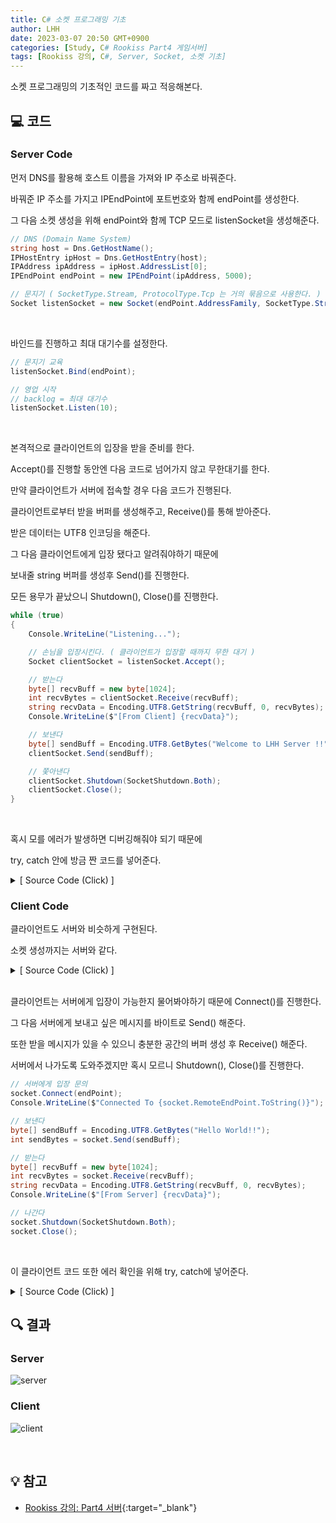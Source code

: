 ```yaml
---
title: C# 소켓 프로그래밍 기초
author: LHH
date: 2023-03-07 20:50 GMT+0900
categories: [Study, C# Rookiss Part4 게임서버]
tags: [Rookiss 강의, C#, Server, Socket, 소켓 기초]
---
```


소켓 프로그래밍의 기초적인 코드를 짜고 적응해본다.

## 💻 코드
### Server Code
먼저 DNS를 활용해 호스트 이름을 가져와 IP 주소로 바꿔준다.

바꿔준 IP 주소를 가지고 IPEndPoint에 포트번호와 함께 endPoint를 생성한다.

그 다음 소켓 생성을 위해 endPoint와 함께 TCP 모드로 listenSocket을 생성해준다.
```cs
// DNS (Domain Name System)
string host = Dns.GetHostName();
IPHostEntry ipHost = Dns.GetHostEntry(host);
IPAddress ipAddress = ipHost.AddressList[0];
IPEndPoint endPoint = new IPEndPoint(ipAddress, 5000);

// 문지기 ( SocketType.Stream, ProtocolType.Tcp 는 거의 묶음으로 사용한다. )
Socket listenSocket = new Socket(endPoint.AddressFamily, SocketType.Stream, ProtocolType.Tcp);
```
<br>

바인드를 진행하고 최대 대기수를 설정한다.
```cs
// 문지기 교육
listenSocket.Bind(endPoint);

// 영업 시작
// backlog = 최대 대기수
listenSocket.Listen(10);
```
<br>

본격적으로 클라이언트의 입장을 받을 준비를 한다.

Accept()를 진행할 동안엔 다음 코드로 넘어가지 않고 무한대기를 한다.

만약 클라이언트가 서버에 접속할 경우 다음 코드가 진행된다.

클라이언트로부터 받을 버퍼를 생성해주고, Receive()를 통해 받아준다.

받은 데이터는 UTF8 인코딩을 해준다.

그 다음 클라이언트에게 입장 됐다고 알려줘야하기 때문에

보내줄 string 버퍼를 생성후 Send()를 진행한다.

모든 용무가 끝났으니 Shutdown(), Close()를 진행한다.
```cs
while (true)
{
    Console.WriteLine("Listening...");

    // 손님을 입장시킨다. ( 클라이언트가 입장할 때까지 무한 대기 )
    Socket clientSocket = listenSocket.Accept();

    // 받는다
    byte[] recvBuff = new byte[1024];
    int recvBytes = clientSocket.Receive(recvBuff);
    string recvData = Encoding.UTF8.GetString(recvBuff, 0, recvBytes);    // 버퍼, 받을 데이터 시작 위치, 몇 만큼 받을지
    Console.WriteLine($"[From Client] {recvData}");

    // 보낸다
    byte[] sendBuff = Encoding.UTF8.GetBytes("Welcome to LHH Server !!");
    clientSocket.Send(sendBuff);

    // 쫓아낸다
    clientSocket.Shutdown(SocketShutdown.Both);
    clientSocket.Close();
}
```
<br>

혹시 모를 에러가 발생하면 디버깅해줘야 되기 때문에

try, catch 안에 방금 짠 코드를 넣어준다.

<details>
<summary> [ Source Code (Click) ] </summary>
<div markdown="1">

```cs
class Program
{ 
    static void Main(string[] args)
    {
        // DNS (Domain Name System)
        string host = Dns.GetHostName();
        IPHostEntry ipHost = Dns.GetHostEntry(host);
        IPAddress ipAddress = ipHost.AddressList[0];
        IPEndPoint endPoint = new IPEndPoint(ipAddress, 5000);

        // 문지기 ( SocketType.Stream, ProtocolType.Tcp 는 거의 묶음으로 사용한다. )
        Socket listenSocket = new Socket(endPoint.AddressFamily, SocketType.Stream, ProtocolType.Tcp);

        try
        {
            // 문지기 교육
            listenSocket.Bind(endPoint);

            // 영업 시작
            // backlog = 최대 대기수
            listenSocket.Listen(10);

            while (true)
            {
                Console.WriteLine("Listening...");

                // 손님을 입장시킨다. ( 클라이언트가 입장할 때까지 무한 대기 )
                Socket clientSocket = listenSocket.Accept();

                // 받는다
                byte[] recvBuff = new byte[1024];
                int recvBytes = clientSocket.Receive(recvBuff);
                string recvData = Encoding.UTF8.GetString(recvBuff, 0, recvBytes);    // 버퍼, 받을 데이터 시작 위치, 몇 만큼 받을지
                Console.WriteLine($"[From Client] {recvData}");

                // 보낸다
                byte[] sendBuff = Encoding.UTF8.GetBytes("Welcome to LHH Server !!");
                clientSocket.Send(sendBuff);

                // 쫓아낸다
                clientSocket.Shutdown(SocketShutdown.Both);
                clientSocket.Close();
            }
        }
        catch(Exception ex)
        {
            Console.WriteLine(ex.ToString());
        }
    }
}
```

</div>
</details>

### Client Code
클라이언트도 서버와 비슷하게 구현된다.

소켓 생성까지는 서버와 같다.
<details>
<summary> [ Source Code (Click) ] </summary>
<div markdown="1">

```cs
string host = Dns.GetHostName();
IPHostEntry ipHost = Dns.GetHostEntry(host);
IPAddress ipAddress = ipHost.AddressList[0];
IPEndPoint endPoint = new IPEndPoint(ipAddress, 5000);

Socket socket = new Socket(endPoint.AddressFamily, SocketType.Stream, ProtocolType.Tcp);
```

</div>
</details>

<br>

클라이언트는 서버에게 입장이 가능한지 물어봐야하기 때문에 Connect()를 진행한다.

그 다음 서버에게 보내고 싶은 메시지를 바이트로 Send() 해준다.

또한 받을 메시지가 있을 수 있으니 충분한 공간의 버퍼 생성 후 Receive() 해준다.

서버에서 나가도록 도와주겠지만 혹시 모르니 Shutdown(), Close()를 진행한다.
```cs
// 서버에게 입장 문의
socket.Connect(endPoint);
Console.WriteLine($"Connected To {socket.RemoteEndPoint.ToString()}");

// 보낸다
byte[] sendBuff = Encoding.UTF8.GetBytes("Hello World!!");
int sendBytes = socket.Send(sendBuff);

// 받는다
byte[] recvBuff = new byte[1024];
int recvBytes = socket.Receive(recvBuff);
string recvData = Encoding.UTF8.GetString(recvBuff, 0, recvBytes);
Console.WriteLine($"[From Server] {recvData}");

// 나간다
socket.Shutdown(SocketShutdown.Both);
socket.Close();
```
<br>

이 클라이언트 코드 또한 에러 확인을 위해 try, catch에 넣어준다.
<details>
<summary> [ Source Code (Click) ] </summary>
<div markdown="1">

```cs
static void Main(string[] args)
{
    // DNS (Domain Name System)
    string host = Dns.GetHostName();
    IPHostEntry ipHost = Dns.GetHostEntry(host);
    IPAddress ipAddress = ipHost.AddressList[0];
    IPEndPoint endPoint = new IPEndPoint(ipAddress, 5000);

    // 휴대폰 설정
    Socket socket = new Socket(endPoint.AddressFamily, SocketType.Stream, ProtocolType.Tcp);

    try
    {
        // 문지기에게 입장 문의
        socket.Connect(endPoint);
        Console.WriteLine($"Connected To {socket.RemoteEndPoint.ToString()}");

        // 보낸다
        byte[] sendBuff = Encoding.UTF8.GetBytes("Hello World!!");
        int sendBytes = socket.Send(sendBuff);

        // 받는다
        byte[] recvBuff = new byte[1024];
        int recvBytes = socket.Receive(recvBuff);
        string recvData = Encoding.UTF8.GetString(recvBuff, 0, recvBytes);
        Console.WriteLine($"[From Server] {recvData}");

        // 나간다
        socket.Shutdown(SocketShutdown.Both);
        socket.Close();
    }
    catch (Exception ex)
    {
        Console.WriteLine(ex.ToString());
    }
}
```

</div>
</details>

## 🔍 결과
### Server
![server](https://user-images.githubusercontent.com/110723307/223429971-fbbf6c74-adf5-4a01-9d44-1448c89fd015.PNG)

### Client
![client](https://user-images.githubusercontent.com/110723307/223429931-0fdae587-dc90-4b61-915d-e83101d9f8d4.PNG)

<br>

## 💡 참고
- [Rookiss 강의: Part4 서버](https://www.inflearn.com/course/%EC%9C%A0%EB%8B%88%ED%8B%B0-mmorpg-%EA%B0%9C%EB%B0%9C-part4){:target="_blank"}